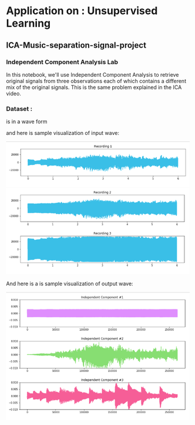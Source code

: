 # Application on : Unsupervised Learning
## ICA-Music-separation-signal-project
### Independent Component Analysis Lab
In this notebook, we'll use Independent Component Analysis to retrieve original signals from three observations each of which contains a different mix of the original signals. This is the same problem explained in the ICA video.

### Dataset :
is in a wave form 

and here is sample visualization of input wave:


<img src="images/3.PNG" width= "500">
<img src="images/4.PNG" width= "500">



And here is a is sample visualization of output wave:


<img src="images/2.PNG" width= "500">
